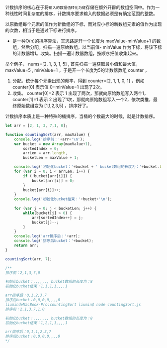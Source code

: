 计数排序的核心在于将`输入的数据值转化为键`存储在额外开辟的数组空间中。作为一种线性时间复杂度的排序，计数排序要求输入的数据必须是有确定范围的整数。

以原数组每个元素的值作为新数组的下标，而对应小标的新数组元素的值作为出现的次数，相当于是通过下标进行排序。

- 是一种O(n)的排序算法，其思路是开一个长度为 maxValue-minValue+1 的数组，然后分配。扫描一遍原始数组，以当前值- minValue 作为下标，将该下标的计数器增1。收集。扫描一遍计数器数组，按顺序把值收集起来。

举个例子， nums=[2, 1, 3, 1, 5] , 首先扫描一遍获取最小值和最大值， maxValue=5 , minValue=1 ，于是开一个长度为5的计数器数组 counter ，
1. 分配。统计每个元素出现的频率，得到 counter=[2, 1, 1, 0, 1] ，例如 counter[0] 表示值 0+minValue=1 出现了2次。
2. 收集。 counter[0]=2 表示 1 出现了两次，那就向原始数组写入两个1， counter[1]=1 表示 2 出现了1次，那就向原始数组写入一个2，依次类推，最终原始数组变为 [1,1,2,3,5] ，排序好了。

计数排序本质上是一种特殊的桶排序，当桶的个数最大的时候，就是计数排序。

```javascript
let arr = [2, 1, 3, 7,1, 0];

function countingSort(arr, maxValue) {
    console.log('排序前：'+arr+'\n');
    var bucket = new Array(maxValue+1),
        sortedIndex = 0;
        arrLen = arr.length,
        bucketLen = maxValue + 1;

    console.log('初始化bucket：'+bucket + ' bucket数组的长度为：'+bucket.length);
    for (var i = 0; i < arrLen; i++) {
        if (!bucket[arr[i]]) {
            bucket[arr[i]] = 0;
        }
        bucket[arr[i]]++;
    }
    console.log('初始化bucket结束：'+bucket+'\n');
  
    for (var j = 0; j < bucketLen; j++) {
        while(bucket[j] > 0) {
            arr[sortedIndex++] = j;
            bucket[j]--;
        }
    }
    console.log('arr排序后：'+arr);
    console.log('排序后bucket：'+bucket);
    return arr;
}

countingSort(arr, 7);

/**
排序前：2,1,3,7,0

初始化bucket：,,,,,,, bucket数组的长度为：8
初始化bucket结束：1,1,1,1,,,,1

arr排序后：0,1,2,3,7
排序后bucket：0,0,0,0,,,,0
liumindeMacBook-Pro:countingSort liumin$ node countingSort.js 
排序前：2,1,3,7,1,0

初始化bucket：,,,,,,, bucket数组的长度为：8
初始化bucket结束：1,2,1,1,,,,1

arr排序后：0,1,1,2,3,7
排序后bucket：0,0,0,0,,,,0
*/
```